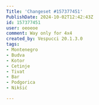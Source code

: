 ```yaml
---
Title: 'Changeset #157377451'
PublishDate: 2024-10-02T12:42:43Z
id: 157377451
user: oeoeoe
comment: Way only for 4x4
created_by: Vespucci 20.1.3.0
tags:
- Montenegro
- Budva
- Kotor
- Cetinje
- Tivat
- Bar
- Podgorica
- Nikšić

---
```

